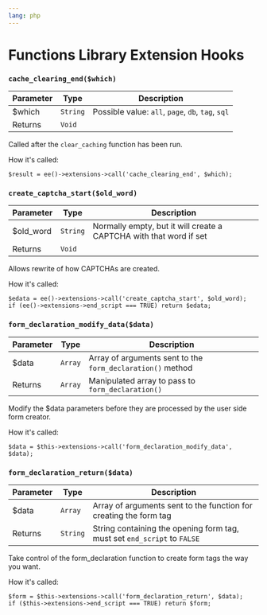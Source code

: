```yaml
---
lang: php
---
```


<!--
    This source file is part of the open source project
    ExpressionEngine User Guide (https://github.com/ExpressionEngine/ExpressionEngine-User-Guide)

    @link      https://expressionengine.com/
    @copyright Copyright (c) 2003-2020, Packet Tide, LLC (https://packettide.com)
    @license   https://expressionengine.com/license Licensed under Apache License, Version 2.0
-->

# Functions Library Extension Hooks

### `cache_clearing_end($which)`

| Parameter  | Type     | Description                                                        |
| ---------- | -------- | ------------------------------------------------------------------ |
| \$which    | `String` | Possible value: `all`, `page`, `db`, `tag`, `sql`                  |
| Returns    | `Void`   |                                                                    |

Called after the `clear_caching` function has been run.

How it's called:

    $result = ee()->extensions->call('cache_clearing_end', $which);

### `create_captcha_start($old_word)`

| Parameter  | Type     | Description                                                        |
| ---------- | -------- | ------------------------------------------------------------------ |
| \$old_word | `String` | Normally empty, but it will create a CAPTCHA with that word if set |
| Returns    | `Void`   |                                                                    |

Allows rewrite of how CAPTCHAs are created.

How it's called:

    $edata = ee()->extensions->call('create_captcha_start', $old_word);
    if (ee()->extensions->end_script === TRUE) return $edata;

### `form_declaration_modify_data($data)`

| Parameter | Type    | Description                                                |
| --------- | ------- | ---------------------------------------------------------- |
| \$data    | `Array` | Array of arguments sent to the `form_declaration()` method |
| Returns   | `Array` | Manipulated array to pass to `form_declaration()`          |

Modify the \$data parameters before they are processed by the user side form creator.

How it's called:

    $data = $this->extensions->call('form_declaration_modify_data', $data);

### `form_declaration_return($data)`

| Parameter | Type     | Description                                                              |
| --------- | -------- | ------------------------------------------------------------------------ |
| \$data    | `Array`  | Array of arguments sent to the function for creating the form tag        |
| Returns   | `String` | String containing the opening form tag, must set `end_script` to `FALSE` |

Take control of the form_declaration function to create form tags the way you want.

How it's called:

    $form = $this->extensions->call('form_declaration_return', $data);
    if ($this->extensions->end_script === TRUE) return $form;
